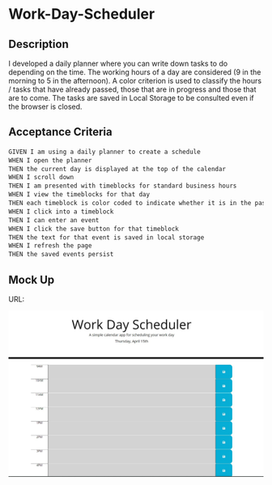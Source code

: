 # Work-Day-Scheduler

## Description

I developed a daily planner where you can write down tasks to do depending on the time. The working hours of a day are considered (9 in the morning to 5 in the afternoon). A color criterion is used to classify the hours / tasks that have already passed, those that are in progress and those that are to come. The tasks are saved in Local Storage to be consulted even if the browser is closed.

## Acceptance Criteria

```md
GIVEN I am using a daily planner to create a schedule
WHEN I open the planner
THEN the current day is displayed at the top of the calendar
WHEN I scroll down
THEN I am presented with timeblocks for standard business hours
WHEN I view the timeblocks for that day
THEN each timeblock is color coded to indicate whether it is in the past, present, or future
WHEN I click into a timeblock
THEN I can enter an event
WHEN I click the save button for that timeblock
THEN the text for that event is saved in local storage
WHEN I refresh the page
THEN the saved events persist
```

## Mock Up

URL:

![Mock Up](./assets/images/MockUp.JPG)
